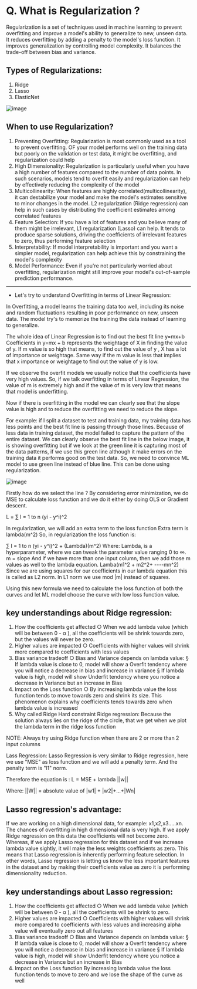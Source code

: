 # Q. What is Regularization ?

Regularization is a set of techniques used in machine learning to prevent overfitting and improve a model's ability to generalize to new, unseen data.
It reduces overfitting by adding a penalty to the model's loss function. It improves generalization by controlling model complexity. It balances the trade-off between bias and variance.
## Types of Regularizations:

1. Ridge
2. Lasso
3. ElasticNet

![image](https://github.com/user-attachments/assets/f133944d-3dd1-4dd8-a6c2-64c860f7549d)

## When to use Regularization?
1. Preventing Overfitting: Regularization is most commonly used as a tool to prevent overfitting. OF your model performs well on the training data but poorly on the validation or test data, it might be overfitting, and regularization could help
2. High Dimensionality: Regularization is particularly useful when you have a high number of features compared to the number of data points. In such scenarios, models tend to overfit easily and regularization can help by effectively reducing the complexity of the model
3. Multicollinearity: When features are highly correlated(multicollinearity), it can destabilize your model and make the model's estimates sensitive to minor changes in the model. L2 regularization (Ridge regression) can help in such cases by distributing the coefficient estimates among correlated features
4. Feature Selection: If you have a lot of features and you believe many of them might be irrelevant, L1 regularization (Lasso) can help. It tends to produce sparse solutions, driving the coefficients of irrelevant features to zero, thus performing feature selection
5. Interpretability: If model interpretability is important and you want a simpler model, regularization can help achieve this by constraining the model's complexity
6. Model Performance: Even if you're not particularly worried about overfitting, regularization might still improve your model's out-of-sample prediction performance.

---
- Let's try to understand Overfitting in terms of Linear Regression:

In Overfitting, a model learns the training data too well, including its noise and random fluctuations resulting in poor performance on new, unseen data.  The model try's to memorize the training the data instead of learning to generalize.

The whole idea of Linear Regression is to find out the best fit line y=mx+b
Coefficients in y=mx + b represents the weightage of X in finding the value of y. If m value is so high that means, to find out the value of y , X has a lot of importance or weightage. Same way if the m value is less that implies that x importance or weightage to find out the value of y is low.

If we observe the overfit models we usually notice that the coefficients have very high values.
So, if we talk overfitting in terms of Linear Regression, the value of m is extremely high and if the value of m is very low that means that model is underfitting.

Now if there is overfitting in the model we can clearly see that the slope value is high and to reduce the overfitting we need to reduce the slope.

For example: if I split a dataset to test and training data, my training data has less points and the best fit line is passing through those lines. Because of less data in training dataset, the model failed to capture the pattern of the entire dataset.  We can clearly observe the best fit line in the  below image, it is showing overfitting  but if we look at the green line it is capturing most of the data patterns, if we use this green line although it make errors on the training data it performs good on the test data. So, we need to convince ML model to use green line instead of blue line. 
This can be done using regularization.

![image](https://github.com/user-attachments/assets/1884b119-b8e3-4fd1-83b7-448be3363f37)

Firstly how do we select the line ? 
By considering error minimization, we do MSE to calculate loss function and we do it either by doing OLS or Gradient descent.

L = ∑ I = 1 to n (yi - y^i)^2

In regularization, we will add an extra term to the loss function 
Extra term is lambda(m^2)
So, in regularization the loss function is:

∑ I = 1 to n (yi - y^i)^2   + (Lambda)(m^2)
Where:
Lambda, is a hyperparameter, where we can tweak the parameter value ranging 0 to ∞.
 m = slope
And if we have more than one input column, then we add those m values as well to the lambda equation.
Lamba(m1^2 + m2^2+ ----mn^2)
Since we are using squares for our coefficients in our lambda equation this is called as L2 norm.
In L1 norm we use mod |m| instead of squares.

Using this new formula we need to calculate the loss function of both the curves and let ML model choose the curve with low loss function value.

## key understandings about Ridge regression:
1. How the coefficients get affected
    ○ When we add lambda value (which will be between 0 - α ), all the coefficients will be shrink towards zero, but the values will never be zero. 
2. Higher values are impacted
    ○ Coefficients with higher values will shrink more compared to coefficients with less values
3. Bias variance tradeoff
    ○ Bias and Variance depends on lambda value: 
        § If lambda value is close to 0, model will show a Overfit tendency where you will notice a decrease in bias and increase in variance
        § If lambda value is high, model will show Underfit tendency where you notice a decrease in Variance but an increase in Bias
4. Impact on the Loss function
    ○ By increasing lambda value the loss function tends to move towards zero and shrink its size. This phenomenon explains why coefficients tends towards zero when lambda value is increased
5. Why called Ridge
    Hard constraint Ridge regression: Because the solution always lies on the ridge of the circle, that we get when we plot the lambda term in the ridge loss function

NOTE: Always try using Ridge function when there are 2 or more than 2 input columns


Lass Regression:
Lasso Regression is very similar to Ridge regression, here we use "MSE" as loss function and  we will add a penalty term.  And the penalty term is "l1" norm. 

Therefore the equation is : L = MSE + lambda ||w||

Where:
||W|| = absolute value of |w1| + |w2|+…+|Wn|

## Lasso regression's advantage:
If we are working on a high dimensional data, for example: x1,x2,x3…..xn. The chances of overfitting in high dimensional data is very high. If we apply Ridge regression on this data the coefficients will not become zero. Whereas, if we apply Lasso regression for this dataset and if we increase lambda value sightly, it will make the less weights coefficients as zero. This means that Lasso regression is inherently performing feature selection. 
In other words, Lasso regression is letting us know the less important features in the dataset and by making their coefficients value as zero it is performing dimensionality reduction. 

## key understandings about Lasso regression:
1. How the coefficients get affected
        ○ When we add lambda value (which will be between 0 - α ), all the coefficients will be shrink to zero. 
2. Higher values are impacted
        ○ Coefficients with higher values will shrink more compared to coefficients with less values and increasing alpha value will eventually zero out all features
3. Bias variance tradeoff
○ Bias and Variance depends on lambda value: 
§ If lambda value is close to 0, model will show a Overfit tendency where you will notice a decrease in bias and increase in variance
§ If lambda value is high, model will show Underfit tendency where you notice a decrease in Variance but an increase in Bias
4. Impact on the Loss function
By increasing lambda value the loss function tends to move to zero and we lose the shape of the curve as well